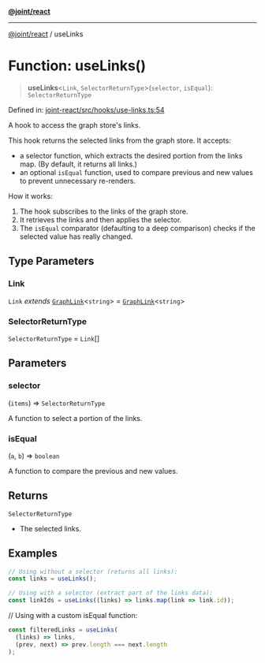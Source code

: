 [**@joint/react**](../README.md)

***

[@joint/react](../README.md) / useLinks

# Function: useLinks()

> **useLinks**\<`Link`, `SelectorReturnType`\>(`selector`, `isEqual`): `SelectorReturnType`

Defined in: [joint-react/src/hooks/use-links.ts:54](https://github.com/samuelgja/joint/blob/main/packages/joint-react/src/hooks/use-links.ts#L54)

A hook to access the graph store's links.

This hook returns the selected links from the graph store. It accepts:
- a selector function, which extracts the desired portion from the links map.
(By default, it returns all links.)
- an optional `isEqual` function, used to compare previous and new values to prevent unnecessary re-renders.

How it works:
1. The hook subscribes to the links of the graph store.
2. It retrieves the links and then applies the selector.
3. The `isEqual` comparator (defaulting to a deep comparison) checks if the selected value has really changed.

## Type Parameters

### Link

`Link` *extends* [`GraphLink`](../interfaces/GraphLink.md)\<`string`\> = [`GraphLink`](../interfaces/GraphLink.md)\<`string`\>

### SelectorReturnType

`SelectorReturnType` = `Link`[]

## Parameters

### selector

(`items`) => `SelectorReturnType`

A function to select a portion of the links.

### isEqual

(`a`, `b`) => `boolean`

A function to compare the previous and new values.

## Returns

`SelectorReturnType`

- The selected links.

## Examples

```ts
// Using without a selector (returns all links):
const links = useLinks();
```

```ts
// Using with a selector (extract part of the links data):
const linkIds = useLinks((links) => links.map(link => link.id));
```

// Using with a custom isEqual function:
```ts
const filteredLinks = useLinks(
  (links) => links,
  (prev, next) => prev.length === next.length
);
```
